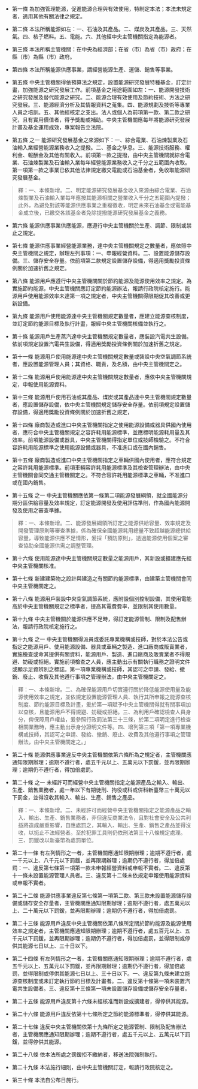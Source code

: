 * 第一條 為加強管理能源，促進能源合理與有效使用，特制定本法；本法未規定者，適用其他有關法律之規定。

* 第二條 本法所稱能源如左：一、石油及其產品。二、煤炭及其產品。三、天然氣。四、核子燃料。五、電能。六、其他經中央主管機關指定為能源者。

* 第三條 本法所稱主管機關：在中央為經濟部；在省（市）為省（市）政府；在縣（市）為縣（市）政府。

* 第四條 本法所稱能源供應事業，謂經營能源生產、運儲、銷售等事業。

* 第五條 中央主管機關得依預算法之規定，設置能源研究發展特種基金，訂定計畫，加強能源之研究發展工作。前項基金之用途範圍如左：一、能源開發技術之研究發展及替代能源之研究。二、能源合理有效使用及節約技術、方法之研究發展。三、能源經濟分析及其情報資料之蒐集。四、能源規劃及技術等專業人員之培訓。五、其他經核定之支出。法人或個人為前項第一款、第二款之研究，且有實用價值者，得予獎勵或補助。中央主管機關應每年將能源研究發展計畫及基金運用成效，專案報告立法院。

* 第五條 之一 能源研究發展基金之來源如下：一、綜合電業、石油煉製業及石油輸入業經營能源業務收入之提撥。二、基金之孳息。三、能源技術服務、權利金、報酬金及其他有關收入。前項第一款之提撥，由中央主管機關就綜合電業、石油煉製業及石油輸入業每年經營能源業務收入之千分之五範圍內收取。第一項第一款之事業已依其他法律規定繳交電能或石油基金者，免收取能源研究發展基金。

> 釋：一、本條新增。二、明定能源研究發展基金收入來源由綜合電業、石油煉製業及石油輸入業每年應按其能源相關之營業收入千分之五範圍內提撥；此外，為避免對該等能源供應事業之重複徵收，明定未來石油基金或電能基金成立後，已繳交各該基金者免除提撥能源研究發展基金之義務。

* 第六條 能源供應事業供應能源，應遵行中央主管機關於生產、調節、限制或禁止之規定。

* 第七條 能源供應事業經營能源業務，達中央主管機關規定之數量者，應依照中央主管機關之規定，辦理左列事項：一、申報經營資料。二、設置能源儲存設備。三、儲存安全存量。依前項第二款規定設置儲存設備，得適用獎勵投資條例關於加速折舊之規定。

* 第八條 能源用戶應遵行中央主管機關關於節約能源及能源使用效率之規定。為實施節約能源，中央主管機關應訂定節約能源辦法，報請行政院核定施行。能源用戶使用能源效率未達第一項之規定者，中央主管機關得限期促其改善或更新設備。

* 第九條 能源用戶使用能源達中央主管機關規定數量者，應建立能源查核制度，並訂定節約能源目標及執行計畫，報經中央主管機關核備並執行之。

* 第十條 能源用戶生產蒸汽達中央主管機關規定數量者，應裝設汽電共生設備。依前項規定設置汽電共生設備，得適用獎勵投資條例關於加速折舊之規定。

* 第十一條 能源用戶使用能源達中央主管機關規定數量或裝設中央空氣調節系統者，應設置能源管理人員；其資格、職責，及名額，由中央主管機關定之。

* 第十二條 能源用戶使用能源達中央主管機關規定數量者，應依中央主管機關規定，申報使用能源資料。

* 第十三條 能源用戶使用石油或其產品、煤炭或其產品達中央主管機關規定數量者，應設置儲存設備，依中央主管機關規定儲存安全存量。依前項規定設置儲存設備，得適用獎勵投資條例關於加速折舊之規定，

* 第十四條 廠商製造或進口中央主管機關指定之使用能源設備或器具供國內使用者，應符合中央主管機關規定之容許耗用能源標準，並應標明能源耗用量及其效率。前項能源設備或器具，中央主管機關得指定單位或技師檢驗之。不符合容許耗用能源標準之使用能源設備或器具，不准進口或在國內銷售。

* 第十五條 廠商製造或進口中央主管機關指定之車輛供國內使用者，應符合規定之容許耗用能源標準。前項車輛容許耗用能源標準及其檢查管理辦法，由中央主管機關會同交通主管機關定之。不符合容許耗用能源標準之車輛，不准進口或在國內銷售。

* 第十五條 之一 中央主管機關應依第一條第二項能源發展綱領，就全國能源分期分區供給容量及效率規定，訂定能源開發及使用評估準則，作為國內能源開發及使用之審查準據。

> 釋：一、本條新增。二、能源發展綱領所訂定之能源供給容量、效率規定及開發管理原則等審查準據，係為確保全國能源耗用總量不致超越能源總供給容量，導致能源供應不足情形，爰採「預防原則」，透過能源使用個案之審查協助全國能源供需之調整管理。

* 第十六條 使用能源達中央主管機關規定數量之能源用戶，其新設或擴建應先經中央主管機關核准。

* 第十七條 新建建築物之設計與建造之有關節約能源標準，由建築主管機關會同中央主管機關定之。

* 第十八條 能源用戶裝設中央空氣調節系統，應附設個別控制設備，其使用電能高於中央主管機關規定之標準者，提高其電費費率，並限制其使用數量。

* 第十九條 中央主管機關於能源供應不足時，得訂定能源管制、限制及配售辦法，報請行政院核定施行之。

* 第十九條 之一 中央主管機關得派員或委託專業機構或技師，對於本法公告或指定之能源用戶、使用能源設備、器具或車輛之製造、進口廠商或販賣業者，實施檢查或命其提供有關資料，能源用戶、製造、進口廠商及販賣業者不得規避、妨礙或拒絕。實施前項檢查之人員，應主動出示有關執行職務之證明文件或顯示足資辨別之標誌。第一項專業機構或技師，其認可之申請、發給、撤銷、廢止、收費及其他遵行事項之管理辦法，由中央主管機關定之。

> 釋：一、本條新增。二、為確保能源用戶切實遵行關於降低能源使用量及能源使用效率之規定，並依規定設置能源管理人員、執行其所申報之能源查核制度、節約能源目標及計畫，爰於第一項賦予中央主管機關得就有關事項加以查核，且能源用戶不得規避、妨礙或拒絕。三、為利用戶確認檢查人員身分，俾保障用戶權益，爰參照行政罰法第三十三條，於第二項明定進行檢查相關業務時，應主動出示身分證明文件等。四、增列第三項「第一項專業機構或技師，其認可之申請、發給、撤銷、廢止、收費及其他遵行事項之管理辦法，由中央主管機關定之。」

* 第二十條 能源供應事業違反中央主管機關依第六條所為之規定者，主管機關應通知限期辦理；逾期不遵行者，處五千元以上、五萬元以下罰鍰，並再限期辦理；逾期仍不遵行者，得加倍處罰。

* 第二十條 之一 未經許可而經營中央主管機關指定之能源產品之輸入、輸出、生產、銷售業務者，處一年以下有期徒刑、拘役或科或併科新臺幣三十萬元以下罰金，並得沒收其輸入、輸出、生產、銷售之產品。

> 釋：一、本條新增。二、未經許可而經營中央主管機關指定之能源產品之輸入、輸出、生產、銷售業務者，非但違反商業法令，且對社會安全及公共利益將造成嚴重影響，自應處罰之，其輸入、輸出、生產、銷售之產品並得沒收，以扼止不法經營者。至於犯罪工具則仍依刑法第三十八條規定處理。三、罰鍰改以新臺幣為處罰單位。

* 第二十一條 有左列情形之一者，主管機關應通知限期辦理；逾期不遵行者，處一千元以上、八千元以下罰鍰，並再限期辦理；逾期仍不遵行者，得加倍處罰：一、違反第七條第一項第一款未申報經營資料或申報不實者。二、違反第十一條未設置能源管理人員者。三、違反第十二條未依規定申報使用能源資料或申報不實者。

* 第二十二條 能源供應事業違反第七條第一項第二款、第三款未設置能源儲存設備或儲存安全存量者，主管機關應通知限期辦理；逾期不遵行者，處五萬元以上、二十萬元以下罰鍰，並再限期辦理；逾期仍不遵行者，得加倍處罰。

* 第二十三條 能源用戶違反中央主管機關依第八條所定關於節約能源及能源使用效率之規定者，主管機關應通知限期辦理；逾期不遵行者，處五百元以上、五千元以下罰鍰，並再限期辦理；逾期仍不遵行者，得加倍處罰，並得限制或停供其能源七日以上、三十日以下。

* 第二十四條 有左列情形之一者，主管機關應通知限期辦理；逾期不遵行者，處五千元以上、五萬元以下罰鍰，並再限期辦理；逾期仍不遵行者，得加倍處罰，並得限制或停供其能源七日以上、三十日以下。一、違反第九條未建立能源查核制度或未訂定執行節約目標及計畫者。二、違反第十條第一項未裝置汽電共生設備者。三、違反第十三條第一項未設置儲存設備或儲存安全存量者。

* 第二十五條 能源用戶違反第十六條未經核准而新設或擴建者，得停供其能源。

* 第二十六條 能源用戶違反依第十七條所定之節約能源標準者，得停供其能源。

* 第二十七條 違反中央主管機關依第十九條所定之能源管制、限制及配售辦法者，主管機關應通知限期辦理；逾期不遵行者，處五千元以上、五萬元以下罰鍰，並得停供其能源。

* 第二十八條 依本法所處之罰鍰拒不繳納者，移送法院強制執行。

* 第二十九條 本法施行細則，由中央主管機關訂定，報請行政院核定之。

* 第三十條 本法自公布日施行。

